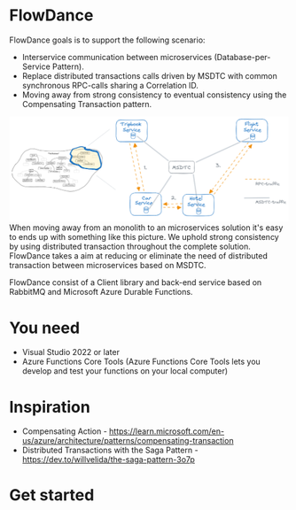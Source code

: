 # FlowDance
FlowDance goals is to support the following scenario:
- Interservice communication between microservices (Database-per-Service Pattern).
- Replace distributed transactions calls driven by MSDTC with common synchronous RPC-calls sharing a Correlation ID.
- Moving away from strong consistency to eventual consistency using the Compensating Transaction pattern.      

![Saga example](Docs/distributed-monolith.png)
When moving away from an monolith to an microservices solution it's easy to ends up with something like this picture.
We uphold strong consistency by using distributed transaction throughout the complete solution.
FlowDance takes a aim at reducing or eliminate the need of distributed transaction between microservices based on MSDTC.

FlowDance consist of a Client library and back-end service based on RabbitMQ and Microsoft Azure Durable Functions.

# You need
* Visual Studio 2022 or later
* Azure Functions Core Tools (Azure Functions Core Tools lets you develop and test your functions on your local computer)
 

# Inspiration
* Compensating Action - https://learn.microsoft.com/en-us/azure/architecture/patterns/compensating-transaction
* Distributed Transactions with the Saga Pattern - https://dev.to/willvelida/the-saga-pattern-3o7p

# Get started
